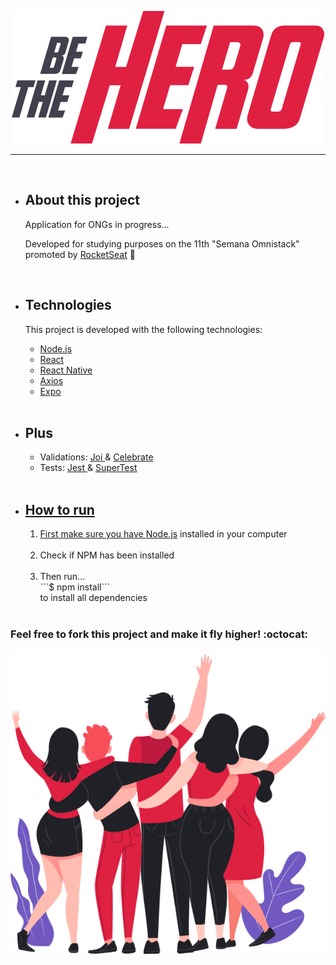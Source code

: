 <p align="center">
<img src = "/frontend/src/assets/logo.svg">
</p>

---
<br>
<ul>
  
  <li>
    <h2>About this project</h2>

  Application for ONGs in progress...

  Developed for studying purposes on the 11th "Semana Omnistack" promoted by [RocketSeat](https://rocketseat.com.br/) :rocket:
  </li>
  
  <br>
  
  <li>
  <h2> Technologies </h2>

  This project is developed with the following technologies:

  <ul>
  <li><a href="https://nodejs.org/en/">Node.js</a></li>
  <li><a href="https://pt-br.reactjs.org/">React</a></li>
  <li><a href="https://reactnative.dev/">React Native</a></li>   
  <li><a href="https://github.com/axios/axios">Axios</a></li>
  <li><a href="https://https://expo.io/">Expo</a></li>
  
  </ul>
  </li>
  
  <br>
  
  <li>
   <h2> Plus </h2>
   <ul>
      <li>Validations: 
        <a href="https://hapi.dev/module/joi/">Joi </a> & 
        <a href="https://github.com/arb/celebrate"> Celebrate</a></li>
      <li>Tests: 
        <a href="https://jestjs.io/">Jest </a> & 
        <a href="https://github.com/visionmedia/supertest"> SuperTest</li>
  </ul>
  </li>
  
  <br>
  
  <li>
    <h2>How to run</h2> 
    <ol>
      <li> First make sure you have 
        <a href="https://nodejs.org/en/">Node.js</a> 
      installed in your computer</li><br>
      <li> Check if NPM has been installed</li><br>
      <li> Then run...<br>
        ```$ npm install``` <br>
      to install all dependencies</li>
    </ol>
  </li>
   
  <br>
  
</ul>

<h3>Feel free to fork this project and make it fly higher! :octocat:</h3>

<p align="center">
  <img src= "/frontend/src/assets/heroes.png">
</p>
